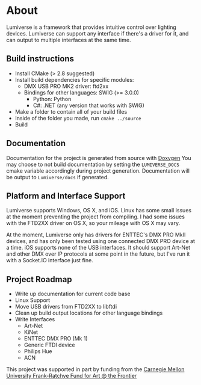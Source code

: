 # About
Lumiverse is a framework that provides intuitive control over lighting devices.
Lumiverse can support any interface if there's a driver for it, and can output to
multiple interfaces at the same time.

## Build instructions
* Install CMake (> 2.8 suggested)
* Install build dependencies for specific modules:
    * DMX USB PRO MK2 driver: ftd2xx
    * Bindings for other languages: SWIG (>= 3.0.0)
    	* Python: Python
    	* C#: .NET (any version that works with SWIG)
* Make a folder to contain all of your build files
* Inside of the folder you made, run `cmake ../source`
* Build

## Documentation
Documentation for the project is generated from source with [Doxygen](http://www.stack.nl/~dimitri/doxygen/)
You may choose to not build documentation by setting the `LUMIVERSE_DOCS`
cmake variable accordingly during project generation.
Documentation will be output to  `Lumiverse/docs` if generated. 


## Platform and Interface Support
Lumiverse supports Windows, OS X, and iOS. Linux has some small issues at the
moment preventing the project from compiling. I had some issues with the
FTD2XX driver on OS X, so your mileage with OS X may vary.

At the moment, Lumiverse only has drivers for ENTTEC's DMX PRO MkII devices,
and has only been tested using one connected DMX PRO device at a time. iOS
supports none of the USB interfaces. It should support Art-Net and other
DMX over IP protocols at some point in the future, but I've run it with
a Socket.IO interface just fine.

## Project Roadmap
* Write up documentation for current code base
* Linux Support
* Move USB drivers from FTD2XX to libftdi
* Clean up build output locations for other language bindings
* Write Interfaces
	* Art-Net
	* KiNet
	* ENTTEC DMX PRO (Mk 1)
	* Generic FTDI device
	* Philips Hue
	* ACN

This project was supported in part by funding from the [Carnegie Mellon
University Frank-Ratchye Fund for Art @ the Frontier](http://studioforcreativeinquiry.org/)